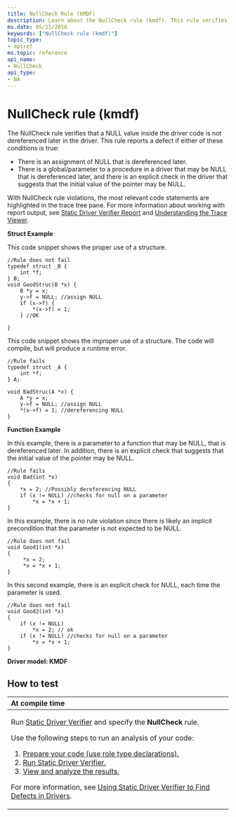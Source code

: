 ```yaml
---
title: NullCheck Rule (KMDF)
description: Learn about the NullCheck rule (kmdf). This rule verifies that a NULL value inside the driver code is not dereferenced later in the driver.
ms.date: 05/21/2018
keywords: ["NullCheck rule (kmdf)"]
topic_type:
- apiref
ms.topic: reference
api_name:
- NullCheck
api_type:
- NA
---
```


# NullCheck rule (kmdf)


The NullCheck rule verifies that a NULL value inside the driver code is not dereferenced later in the driver. This rule reports a defect if either of these conditions is true:

-   There is an assignment of NULL that is dereferenced later.
-   There is a global/parameter to a procedure in a driver that may be NULL that is dereferenced later, and there is an explicit check in the driver that suggests that the initial value of the pointer may be NULL.

With NullCheck rule violations, the most relevant code statements are highlighted in the trace tree pane. For more information about working with report output, see [Static Driver Verifier Report](./static-driver-verifier-report.md) and [Understanding the Trace Viewer](./understanding-the-defect-viewer.md).

**Struct Example**

This code snippet shows the proper use of a structure.

```
//Rule does not fail
typedef struct _B { 
    int *f; 
} B;
void GoodStruc(B *x) {
    B *y = x;
    y->f = NULL; //assign NULL
    if (x->f) {
        *(x->f) = 1;
    } //OK
    
}
```

This code snippet shows the improper use of a structure. The code will compile, but will produce a runtime error.

```
//Rule fails
typedef struct _A {
    int *f; 
} A;

void BadStruc(A *x) {
    A *y = x;
    y->f = NULL; //assign NULL
    *(x->f) = 1; //dereferencing NULL
}
```

**Function Example**

In this example, there is a parameter to a function that may be NULL, that is dereferenced later. In addition, there is an explicit check that suggests that the initial value of the pointer may be NULL.

```
//Rule fails
void Bad(int *x)
{
    *x = 2; //Possibly dereferencing NULL
    if (x != NULL) //checks for null on a parameter
        *x = *x + 1;
}
```

In this example, there is no rule violation since there is likely an implicit precondition that the parameter is not expected to be NULL.

```
//Rule does not fail
void Good1(int *x)
{
     *x = 2;
     *x = *x + 1;
}
```

In this second example, there is an explicit check for NULL, each time the parameter is used.

```
//Rule does not fail
void Good2(int *x)
{
    if (x != NULL)
        *x = 2; // ok
    if (x != NULL) //checks for null on a parameter
        *x = *x + 1;
}
```

**Driver model: KMDF**

## How to test

<table>
<colgroup>
<col width="100%" />
</colgroup>
<thead>
<tr class="header">
<th align="left">At compile time</th>
</tr>
</thead>
<tbody>
<tr class="odd">
<td align="left"><p>Run <a href="/windows-hardware/drivers/devtest/static-driver-verifier" data-raw-source="[Static Driver Verifier](./static-driver-verifier.md)">Static Driver Verifier</a> and specify the <strong>NullCheck</strong> rule.</p>
Use the following steps to run an analysis of your code:
<ol>
<li><a href="/windows-hardware/drivers/devtest/using-static-driver-verifier-to-find-defects-in-drivers#preparing-your-source-code" data-raw-source="[Prepare your code (use role type declarations).](./using-static-driver-verifier-to-find-defects-in-drivers.md#preparing-your-source-code)">Prepare your code (use role type declarations).</a></li>
<li><a href="/windows-hardware/drivers/devtest/using-static-driver-verifier-to-find-defects-in-drivers#running-static-driver-verifier" data-raw-source="[Run Static Driver Verifier.](./using-static-driver-verifier-to-find-defects-in-drivers.md#running-static-driver-verifier)">Run Static Driver Verifier.</a></li>
<li><a href="/windows-hardware/drivers/devtest/using-static-driver-verifier-to-find-defects-in-drivers#viewing-and-analyzing-the-results" data-raw-source="[View and analyze the results.](./using-static-driver-verifier-to-find-defects-in-drivers.md#viewing-and-analyzing-the-results)">View and analyze the results.</a></li>
</ol>
<p>For more information, see <a href="/windows-hardware/drivers/devtest/using-static-driver-verifier-to-find-defects-in-drivers" data-raw-source="[Using Static Driver Verifier to Find Defects in Drivers](./using-static-driver-verifier-to-find-defects-in-drivers.md)">Using Static Driver Verifier to Find Defects in Drivers</a>.</p></td>
</tr>
</tbody>
</table>

